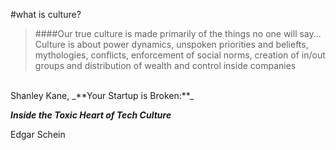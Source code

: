 <!-- .slide: data-background="resources/footer.svg" data-background-size="contain" data-background-position="bottom"  -->

#what is culture?

> ####Our true culture is made primarily of the things no one will say... Culture is about power dynamics, unspoken priorities and beliefts, mythologies, conflicts, enforcement of social norms, creation of in/out groups and distribution of wealth and control inside companies

<br>
Shanley Kane, _**Your Startup is Broken:**_

_**Inside the Toxic Heart of Tech Culture**_

<aside class="notes">
  Edgar Schein
</aside>
